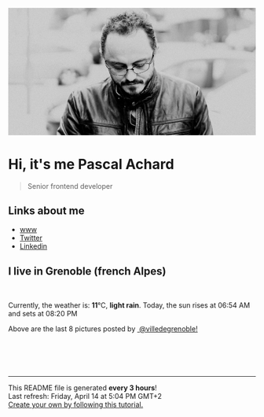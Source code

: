 ![Pascal Achard](./images/photo-pascal-achard.jpg)
# Hi, it's me Pascal Achard
> Senior frontend developer

## Links about me
- [www](https://www.pascal-achard.com)
- [Twitter](https://twitter.com/botmaster)
- [Linkedin](http://www.linkedin.com/in/pascal-achard)


## I live in Grenoble (french Alpes)
<img src="https://openweathermap.org/img/wn/10d@2x.png" alt="">

Currently, the weather is: **11**°C, **light rain**.
Today, the sun rises at 06:54 AM and sets at 08:20 PM

Above are the last 8 pictures posted by <a href="https://www.instagram.com/villedegrenoble/" target="_blank"><img alt="" src="https://upload.wikimedia.org/wikipedia/commons/thumb/e/e7/Instagram_logo_2016.svg/1024px-Instagram_logo_2016.svg.png" width="20"/> @villedegrenoble!</a>

<p style="display: flex; flex-wrap: wrap; gap: 20px;">
        <img src="https://cdn1.picuki.com/hosted-by-instagram/q/0exhNuNYnjBcaS3SYdxKjf8F2vJ1Wg9SZ60STLepjSVmIR1vLHOapZA0mpCl6yRxIwVgFDeSYzxk5I8iVFpYAj1%7C%7CNUPdSbWBTT1Q6q+YU+7N0Tdv9ZNikbk0LnAYZ3Kt9cApVAmYdSgIGaYDG7uo%7C%7CesJ+fjqcjcFrjOMNbRKmDdttdCwFahlza4lsfe4kx2xu5xncG114WNxahlw5OLUqQUCSKnjMcF6saR5UvoPjsBRpr2gmCG2GGM5b295BTGS9IjOkqg8iyDXdzQspjD2Fu8EIU8hjl246gZm%7C%7C4ogq5W7Bbdm+MZ1u%7C%7CnwGkxBWmhm+jVBocW+xzTsSUGI%7C%7CgVRwGKOlf7kNPEu+8WgGtKbdNi+%7C%7CgCQQ7vaLoN2DSIVC8rQa2nUL9yhVs94saVCCdEY5wvg+B+ZbIPn+jI3CzAX1WDYL8dWEN%7C%7Cb+6GnzWTZhmDWpgNqws4=.jpeg" alt="" width="200"/>
        <img src="https://cdn1.picuki.com/hosted-by-instagram/q/0exhNuNYnjBcaS3SYdxKjf8F2vJ1Wg9SZ60STLepjSVmIR1vLHOapZA0mpCj4yRwKwVlASuRYzxk5IMpVF9VCj18PkbWQLaOTDZV6q6QUezN1DZh8JBklrs8KnweYnet9sAvUQmYdSgIGaYDG7uo%7C%7CesJ%7C%7CPnucjcFrjOMNbRKmDdttdCwFahlza4lsfe4kx2xu5xncG114WNxahlw5OLUqQUCSKnjMcF6saR5UvoPjsBRpr2gmCG2GGM5b295BTGS9IjOkqg8iyDXdzQspjD3Fu8EIU8hjl246gZjuZ4MspP7YIRu+MYHgfPFXVFBWmhm+jVBocW+xzTvSUGI%7C%7CgVRwGKOlf7kNPEu+8WgGtKbcf3qzxXwNofnG4pGbVwINNH1XmfPcqOOMf9AndwdRKhJzm3g+iG5brzFjjI3CzAX1WDYVconYt%7C%7Cb+6GnzWTZhmDWpgNqws4=.jpeg" alt="" width="200"/>
        <img src="https://cdn1.picuki.com/hosted-by-instagram/q/0exhNuNYnjBcaS3SYdxKjf8F2vJ1Wg9SZ60STLepjSVmIR1vLHOapZA0mpCl6yRxIwVgFDeSYzxj7Y0jU1xQDD17PkTYT72OTj5R6aqdUumhvDRh8JZpkb43LnUZZnGt9MMrU2apNWwSDv5PHL%7C%7Clo7gX5vrsbygMrjqMPbxLyQlWotfpUrJy9ZRxt52U1h+189JldHt1%7C%7CGgeLF11sd7VpC4PUuC9Mcpz8ewlCLQIhM4L+PvvnDe5HCMpdGM4KD6chYjAi7NS1HKuSzs7xG6vRPQfJUUOrwOM50A8ua0WxYSYZ94+n%7C%7Cs8vP32Y1dWXDx8hjVPsbX7lCDPNTfkigVdyz2DkoyQdNwlk6faA+WsdPOwgQvHS5TWJexvUnkMDtfPe0jYJ++kD5EUhN1GSM9I%7C%7C1+Utgm4KeagjzBTURQexQuFD61jSvnAnKmgoyXS.jpeg" alt="" width="200"/>
        <img src="https://cdn1.picuki.com/hosted-by-instagram/q/0exhNuNYnjBcaS3SYdxKjf8F2vJ1WgxSZ60STLepjSVmIR1vLHOapZA0mpCl6yRxIwVgFDeSYzxk5IoqWFhUCD17OEzaSrSPSjhT6KuYUOqlvDZl8pFlkbg1KHAdbHGn%7C%7CsIoVW6pNWwSDv5PHL%7C%7Clo7gV8fnwbCgEojWRKrVGnmVTjse3TO9%7C%7C2pYf5%7C%7CHSv1izv9QpcmkazXgpdAd4+pvlpDk1VOCtIc17q7VySKNBicMCv6K%7C%7C1Sa8H2QkaHp%7C%7CECKet8XCkONFui3rSzY57zz2F%7C%7Cx9EEIdvlqztEs%7C%7ChMF2n6CFI5Q%7C%7C1t8AjoTYemNSGWlvqklPv6XslHPaSUGI%7C%7CmIUwGPRn+T8J7gprsigdcy8U%7C%7CnNwCXLI5zJBpJiT0gaNdPUW1CFMfeACcprt4BgMfRZ0luN9ivqXrn+6ClAQjpP3mLfX7ZWGq3PgpCq8UjDiznT+AE%7C%7CwZ65.jpeg" alt="" width="200"/>
        <img src="https://cdn1.picuki.com/hosted-by-instagram/q/0exhNuNYnjBcaS3SYdxKjf8F2vJ1WgxSZ60STLepjSVmIR1vLHOapZA0mpCj4yRwKwVlASuRYzxk5IotUV1WDj17OkPeTLGISTxU56mYUOykvD1g%7C%7CJRpnLYzL3cbZXOr9cIlUAmYdSgIGaYDG7uo%7C%7CesJ+vjmcjAEpC2UNbYT9zJBpY6uSKVKz8B1pJ2Jg3Tt%7C%7C9kiJzJE5m4vMAQrptqO52tEX%7C%7CD+O8BnsaBwVLYBxMQK5qnRlSaHEmw+Jj8uQ3agtIj+kOYA2Dr8cCEzyEuwaZ8SDnRHuWWSvAN3t4gj1aSNBdxuiekakIH2bSAEXG428Fk71pu1ynOdV0Gv%7C%7CnAFym70z+CAVNcJt6z5E%7C%7Cqud%7C%7CjFnwLMXY6HK450dFYsF6z%7C%7CVGDWeKWUIukfmY4SSqwd9g7m0l%7C%7C7S7734wB4AGgShTDaXpA=.jpeg" alt="" width="200"/>
        <img src="https://cdn1.picuki.com/hosted-by-instagram/q/0exhNuNYnjBcaS3SYdxKjf8F2vJ1Wg9SZ60STLepjSVmIR1vLHOapZA0mpCl6yRxIwVgFDeSYzxj7YorVl5UDz17PkHWTLaKTThW6K2fVuenvDNn8Jdpl7c3LnEXYnKt98IkXWKpNWwSDv5PHL%7C%7Clo7gX5vrtaSgEpjuSKrVCkGZTjse3TO9%7C%7C2pYf5%7C%7CHSv1izv9QpcmkazXgpdAd4+pvlpDk1VOCtIc17q7VySKNBicMCv6K81Sa8H2QkaHp%7C%7CECKet8XCkONFui3rSzY57zz2F%7C%7CB9EEIdvlqztEs9ttgF2JWMA5dI7N8A%7C%7CPbBdXBeGWlvqklPv6XslHPaSUGI%7C%7CmIUwGPRn+T8J7gprsigdcy8U%7C%7Crw9i%7C%7C2YKH2Lr8YcEkFBPfYXlHGc6ShSulMwrQaFO1BwXeaogGzRbvz9TZAQjpP3mLfX7EiZqvPgpCq8UjDiznT+AE%7C%7CwZ65.jpeg" alt="" width="200"/>
        <img src="https://cdn1.picuki.com/hosted-by-instagram/q/0exhNuNYnjBcaS3SYdxKjf8F2vJ1Wg9SZ60STLepjSVmIR1vLHOapZA0mpCl6yRxIwVgFDeSYzxk5IsoUFRRCj17PkbfSLKLTTtU6aufUujN1TFu9ZBknLYyJXMcbHSr9ssvUAmYdSgIGaYDG7uo%7C%7CesJ+fjpcjcFrzuMNbRLkDdttdCwFahlza4lsfe4kx2xu5xncG114WNxahlw5OLUqQUCSKnjMcF6saR5UvoPjsBRpr2gmCG2GGM5b295BTGS9IjOkqg8iyDXdzQspjD3FO8EIU8hjl246h4lha4vgoO4HKRI+MZhhLPbQytBWmhm+jVBocW+xzTsSUGI%7C%7CgVRwGKOlf7kNPEu+8WgGtKbdNCx4w36OuPXQLN+Ul8ANNfzS0j0BaTuL+Zgu71mJswfwHK5xF6xXbLd0CI3CzAX1WDYL8clZa3b+6GnzWTZhmDWpgNqws4=.jpeg" alt="" width="200"/>
        <img src="https://cdn1.picuki.com/hosted-by-instagram/q/0exhNuNYnjBcaS3SYdxKjf8F2vJ1WgxSZ60STLepjSVmIR1vLHOapZA0mpCj4yRwKwVlASuRYzxj7YwjUl1YCT1%7C%7COEbfQbWJSztS6qqcVejN2jRn8Z5hl7w1KXwcYHCv%7C%7CsEoVQmYdSgIGaYDG7uo%7C%7CesJ+vrucjMBpi2XMLQT9zJBpY6uSKVKz8B1pJ2Jg3Tt%7C%7C9kiJzJE5m4vMAQrptqO52tEX%7C%7CD+O8BnsaBwVLYBxMQK5qnRlSaHEmw+Jj8uQnagtIj+kOYA2DnpLSUX3HX1f5EKDnRTm3DiojF3t4gj1aSNBdxuiekakIH2bSAEXG428Fk71pu1ynOdV0Gv%7C%7CRR980zZ+7jlZ%7C%7CIqr5vHFOOvVM%7C%7CAwAvNZo6TQJRmU1EfIsOCenLtENafEd8fmY4SSqwdjn2XolT7S7734wB4AGgShTDaXpA=.jpeg" alt="" width="200"/>
</p>

------------
<p>This README file is generated <b>every 3 hours</b>!
    <br />Last refresh: Friday, April 14 at 5:04 PM GMT+2
    <br /><a href="https://medium.com/@th.guibert/how-to-create-a-self-updating-readme-md-for-your-github-profile-f8b05744ca91">Create your own by following this tutorial.</a>
</p>
<p><a href="https://github.com/botmaster/botmaster/actions/workflows/main.yaml"><img alt="" src="https://github.com/botmaster/botmaster/actions/workflows/main.yaml/badge.svg" /></a></p>

